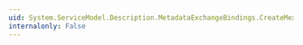 ```yaml
---
uid: System.ServiceModel.Description.MetadataExchangeBindings.CreateMexHttpBinding
internalonly: False
---
```

